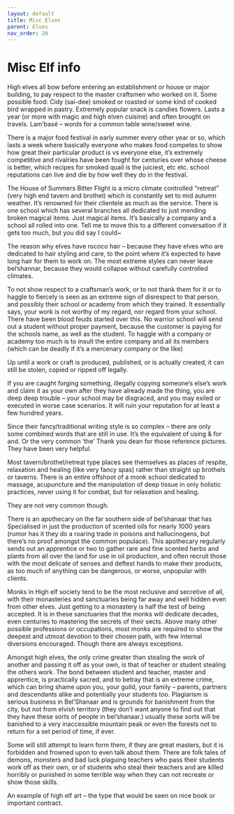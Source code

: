 ```yaml
---
layout: default
title: Misc Elves
parent: Elves
nav_order: 20
---
```


# Misc Elf info

High elves all bow before entering an establishment or house or major building, to pay respect to the master craftsmen who worked on it.
Some possible food:
Cidy (sai-dee) smoked or roasted or some kind of cooked bird wrapped in pastry.
Extremely popular snack is candies flowers. Lasts a year (or more with magic and high elven cuisine) and often brought on travels.
Lam’basé – words for a common table wine/sweet wine.

There is a major food festival in early summer every other year or so, which lasts a week where basically everyone who makes food competes to show how great their particular product is vs everyone else, it’s extremely competitive and rivalries have been fought for centuries over whose cheese is better, which recipes for smoked quail is the juiciest, etc etc. school reputations can live and die by how well they do in the festival.

The House of Summers Bitter Flight is a micro climate controlled “retreat” (very high end tavern and brothel) which is constantly set to mid autumn weather.
It’s renowned for their clientele as much as the service.
There is one school which has several branches all dedicated to just mending broken magical items. Just magical items. It’s basically a company and a school all rolled into one.
Tell me to move this to a different conversation if it gets too much, but you did say I could~

The reason why elves have rococo hair – because they have elves who are dedicated to hair styling and care, to the point where it’s expected to have long hair for them to work on. The most extreme styles can never leave bel’shannar, because they would collapse without carefully controlled climates.

To not show respect to a craftsman’s work, or to not thank them for it or to haggle to fiercely is seen as an extreme sign of disrespect to that person, and possibly their school or academy from which they trained. It essentially says, your work is not worthy of my regard, nor regard from your school. There have been blood feuds started over this. No warrior school will send out a student without proper payment, because the customer is paying for the schools name, as well as the student. To haggle with a company or academy too much is to insult the entire company and all its members (which can be deadly if it’s a mercenary company or the like)

Up until a work or craft is produced, published, or is actually created, it can still be stolen, copied or ripped off legally.

If you are caught forging something, illegally copying someone’s else’s work and claim it as your own after they have already made the thing, you are deep deep trouble – your school may be disgraced, and you may exiled or executed in worse case scenarios. It will ruin your reputation for at least a few hundred years.

Since their fancy/traditional writing style is so complex – there are only some combined words that are still in use. It’s the equivalent of using & for and.
Or the very common ‘the’
Thank you dean for those reference pictures. They have been very helpful.

Most tavern/brothel/retreat type places see themselves as places of respite, relaxation and healing (like very fancy spas) rather than straight up brothels or taverns. There is an entire offshoot of a monk school dedicated to massage, acupuncture and the manipulation of deep tissue in only holistic practices, never using it for combat, but for relaxation and healing.

They are not very common though.

There is an apothecary on the far southern side of bel’shanaar that has Specialised in just the production of scented oils for nearly 1000 years (rumor has it they do a roaring trade in poisons and hallucinogens, but there’s no proof amongst the common populace). This apothecary regularly sends out an apprentice or two to gather rare and fine scented herbs and plants from all over the land for use in oil production, and often recruit those with the most delicate of senses and deftest hands to make their products, as too much of anything can be dangerous, or worse, unpopular with clients.

Monks in High elf society tend to be the most reclusive and secretive of all, with their monasteries and sanctuaries being far away and well hidden even from other elves. Just getting to a monastery is half the test of being accepted. It is in these sanctuaries that the monks will dedicate decades, even centuries to mastering the secrets of their sects. Above many other possible professions or occupations, most monks are required to show the deepest and utmost devotion to their chosen path, with few internal diversions encouraged. Though there are always exceptions.

Amongst high elves, the only crime greater than stealing the work of another and passing it off as your own, is that of teacher or student stealing the others work. The bond between student and teacher, master and apprentice, is practically sacred, and to betray that is an extreme crime, which can bring shame upon you, your guild, your family – parents, partners and descendants alike and potentially your students too. Plagiarism is serious business in Bel’Shanaar and is grounds for banishment from the city, but not from elvish territory (they don’t want anyone to find out that they have these sorts of people in bel’shanaar.) usually these sorts will be banished to a very inaccessible mountain peak or even the forests not to return for a set period of time, if ever.

Some will still attempt to learn form them, if they are great masters, but it is forbidden and frowned upon to even talk about them.
There are folk tales of demons, monsters and bad luck plaguing teachers who pass their students work off as their own, or of students who steal their teachers and are killed horribly or punished in some terrible way when they can not recreate or show those skills.

An example of high elf art – the type that would be seen on nice book or important contract.